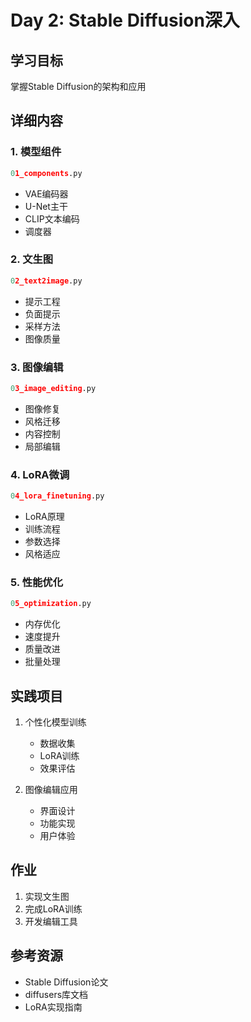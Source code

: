 # Day 2: Stable Diffusion深入

## 学习目标
掌握Stable Diffusion的架构和应用

## 详细内容

### 1. 模型组件
```python
01_components.py
```
- VAE编码器
- U-Net主干
- CLIP文本编码
- 调度器

### 2. 文生图
```python
02_text2image.py
```
- 提示工程
- 负面提示
- 采样方法
- 图像质量

### 3. 图像编辑
```python
03_image_editing.py
```
- 图像修复
- 风格迁移
- 内容控制
- 局部编辑

### 4. LoRA微调
```python
04_lora_finetuning.py
```
- LoRA原理
- 训练流程
- 参数选择
- 风格适应

### 5. 性能优化
```python
05_optimization.py
```
- 内存优化
- 速度提升
- 质量改进
- 批量处理

## 实践项目
1. 个性化模型训练
   - 数据收集
   - LoRA训练
   - 效果评估

2. 图像编辑应用
   - 界面设计
   - 功能实现
   - 用户体验

## 作业
1. 实现文生图
2. 完成LoRA训练
3. 开发编辑工具

## 参考资源
- Stable Diffusion论文
- diffusers库文档
- LoRA实现指南
